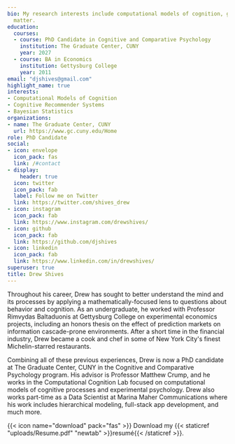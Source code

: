 ```yaml
---
bio: My research interests include computational models of cognition, generalized learning and transfer learning, and Bayesian statistics.
  matter.
education:
  courses:
  - course: PhD Candidate in Cognitive and Comparative Psychology
    institution: The Graduate Center, CUNY
    year: 2027
  - course: BA in Economics
    institution: Gettysburg College
    year: 2011
email: "djshives@gmail.com"
highlight_name: true
interests:
- Computational Models of Cognition
- Cognitive Recommender Systems
- Bayesian Statistics
organizations:
- name: The Graduate Center, CUNY
  url: https://www.gc.cuny.edu/Home
role: PhD Candidate
social:
- icon: envelope
  icon_pack: fas
  link: /#contact
- display:
    header: true
  icon: twitter
  icon_pack: fab
  label: Follow me on Twitter
  link: https://twitter.com/shives_drew
- icon: instagram
  icon_pack: fab
  link: https://www.instagram.com/drewshives/
- icon: github
  icon_pack: fab
  link: https://github.com/djshives
- icon: linkedin
  icon_pack: fab
  link: https://www.linkedin.com/in/drewshives/
superuser: true
title: Drew Shives
---
```


Throughout his career, Drew has sought to better understand the mind and its processes by applying a mathematically-focused lens to questions about behavior and cognition. As an undergraduate, he worked with Professor Rimvydas Baltaduonis at Gettysburg College on experimental economics projects, including an honors thesis on the effect of prediction markets on information cascade-prone environments. After a short time in the financial industry, Drew became a cook and chef in some of New York City's finest Michelin-starred restaurants. 

Combining all of these previous experiences, Drew is now a PhD candidate at The Graduate Center, CUNY in the Cognitive and Comparative Psychology program. His advisor is Professor Matthew Crump, and he works in the Computational Cognition Lab focused on computational models of cognitive processes and experimental psychology. Drew also works part-time as a Data Scientist at Marina Maher Communications where his work includes hierarchical modeling, full-stack app development, and much more.

{{< icon name="download" pack="fas" >}} Download my {{< staticref "uploads/Resume.pdf" "newtab" >}}resumé{{< /staticref >}}.
